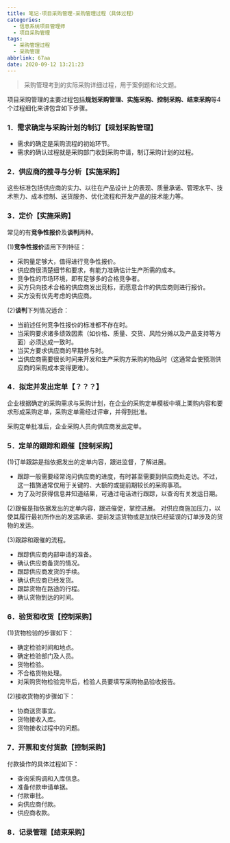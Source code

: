 ```yaml
---
title: 笔记-项目采购管理-采购管理过程（具体过程）
categories:
  - 信息系统项目管理师
  - 项目采购管理
tags:
  - 采购管理过程
  - 采购管理
abbrlink: 67aa
date: 2020-09-12 13:21:23
---
```


> 采购管理考到的实际采购详细过程，用于案例题和论文题。

项目采购管理的主要过程包括**规划采购管理、实施采购、控制采购、结束采购**等4个过程细化来讲包含如下步骤。

<!-- more -->

### 1．需求确定与采购计划的制订【规划采购管理】

- 需求的确定是采购流程的初始环节。
- 需求的确认过程就是采购部门收到采购申请，制订采购计划的过程。

### 2．供应商的搜寻与分析【实施采购】

这些标准包括供应商的实力、以往在产品设计上的表现、质量承诺、管理水平、技术熊力、成本控制、送货服务、优化流程和开发产品的技术能力等。

### 3．定价【实施采购】

常见的有**竞争性报价**及**谈判**两种。

(1)**竞争性报价**适用下列特征：

- 采购量足够大，值得进行竞争性报价。
- 供应商很清楚细节和要求，有能力准确估计生产所需的成本。
- 竞争性的市场环境，即有足够多的合格竞争者。
- 买方只向技术合格的供应商发出竞标，而愿意合作的供应商则进行报价。
- 买方没有优先考虑的供应商。

(2)**谈判**下列情况适合：

- 当前述任何竞争性报价的标准都不存在时。
- 当采购要求诸多绩效因素（如价格、质量、交货、风险分摊以及产品支持等方面）必须达成一致时。
- 当买方要求供应商的早期参与时。
- 当供应商需要很长时间来开发和生产采购方采购的物品时（这通常会使预测供应商的采购成本变得更难）。

### 4．拟定并发出定单【？？？】

企业根据确定的采购需求与采购计划，在企业的采购定单模板中填上栗购内容和要求形成采购定单，采购定单需经过评审，并得到批准。

采购定单批准后，企业采购人员向供应商发出定单。

### 5．定单的跟踪和跟催【控制采购】

(1)订单跟踪是指依据发出的定单内容，跟进监督，了解进展。

- 跟踪一般需要经常询问供应商的进度，有时甚至需要到供应商处走访。不过，这一措旖通常仅用于关键的、大额的或提前期较长的采购事项。
- 为了及时获得信息并知道结果，可通过电话进行跟踪，以查询有关发运日期。
  
(2)跟催是指依据发出的定单内容，跟进催促，掌控进展。
对供应商施加压力，以使其履行最初所作出的发运承诺、提前发运货物或是加快已经延误的订单涉及的货物的发运。

(3)跟踪和跟催的流程。

- 跟踪供应商内部申请的准备。
- 确认供应商备货的情况。
- 跟踪供应商发货的手续。
- 确认供应商已经发货。
- 跟踪货物在路途的行程。
- 确认货物到达的时间。

### 6．验货和收货【控制采购】

(1)货物检验的步骤如下：

- 确定检验时间和地点。
- 确定检验部门及人员。
- 货物检验。
- 不合格货物处理。
- 对采购货物检验完毕后，检验人员要填写采购物品验收报告。

(2)接收货物的步骤如下：

- 协商送货事宜。
- 货物接收入库。
- 货物接收过程中的问题。
  
### 7．开票和支付货款【控制采购】

付款操作的具体过程如下：

- 查询采购调和入库信息。
- 准备付款申请单据。
- 付款审批。
- 向供应商付款。
- 供应商收款。
  
### 8．记录管理【结束采购】
